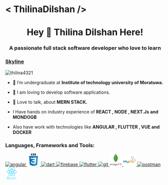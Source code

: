 
# < ThilinaDilshan />

<h1 align="center">Hey 👋 Thilina Dilshan Here! </h1>
<h3 align="center"> A passionate full stack software developer who love to learn </h3>
<h3> <a href="https://skyline.github.com/thilina4321" target="_blank"> Skyline </a> </h3>


<p align="left"> <img src="https://komarev.com/ghpvc/?username=thilina4321&label=Profile%20views&color=0e75b6&style=flat" alt="thilina4321" /> </p>


- 🔭 I’m undergraduate at **Institute of technology university of Moratuwa.**

- 🌱 I am loving to develop software applications.

- 💬 Love to talk, about **MERN STACK.**


- I Have hands on industry experience of **REACT , NODE , NEXT.Js and MONDOGB**


- Also have work with technologies like **ANGULAR , FLUTTER , VUE and DOCKER**



<h3 align="left">Languages, Frameworks and Tools:</h3>
<p align="left"> <a href="https://aws.amazon.com/amplify/" target="_blank" rel="noreferrer"> <img src="https://angular.io/assets/images/logos/angular/angular.svg" alt="angular" width="40" height="40"/> </a> <a href="https://angular.io" target="_blank" rel="noreferrer">  <img src="https://raw.githubusercontent.com/devicons/devicon/master/icons/css3/css3-original-wordmark.svg" alt="css3" width="40" height="40"/> </a> <a href="https://dart.dev" target="_blank" rel="noreferrer"> <img src="https://www.vectorlogo.zone/logos/dartlang/dartlang-icon.svg" alt="dart" width="40" height="40"/> </a>   <a href="https://www.figma.com/" target="_blank" rel="noreferrer"> <img src="https://www.vectorlogo.zone/logos/firebase/firebase-icon.svg" alt="firebase" width="40" height="40"/> </a> <a href="https://flutter.dev" target="_blank" rel="noreferrer"> <img src="https://www.vectorlogo.zone/logos/flutterio/flutterio-icon.svg" alt="flutter" width="40" height="40"/> </a>  <a href="https://git-scm.com/" target="_blank" rel="noreferrer"> <img src="https://www.vectorlogo.zone/logos/git-scm/git-scm-icon.svg" alt="git" width="40" height="40"/> </a>   <a href="https://www.mongodb.com/" target="_blank" rel="noreferrer"> <img src="https://raw.githubusercontent.com/devicons/devicon/master/icons/mongodb/mongodb-original-wordmark.svg" alt="mongodb" width="40" height="40"/> </a> <a href="https://www.mysql.com/" target="_blank" rel="noreferrer"> <img src="https://raw.githubusercontent.com/devicons/devicon/master/icons/mysql/mysql-original-wordmark.svg" alt="mysql" width="40" height="40"/> </a>   <a href="https://postman.com" target="_blank" rel="noreferrer"> <img src="https://www.vectorlogo.zone/logos/getpostman/getpostman-icon.svg" alt="postman" width="40" height="40"/> </a> <a href="https://reactjs.org/" target="_blank" rel="noreferrer"> <img src="https://raw.githubusercontent.com/devicons/devicon/master/icons/react/react-original-wordmark.svg" alt="react" width="40" height="40"/> </a> <a href="https://reactnative.dev/" target="_blank" rel="noreferrer">  </p>









